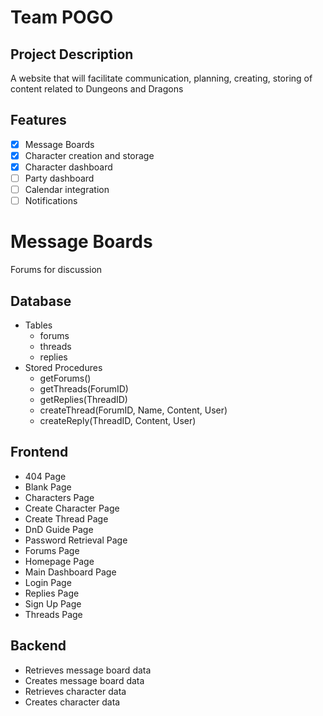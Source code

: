 # Team POGO

## Project Description
A website that will facilitate  communication, planning, creating, storing of content related to Dungeons and Dragons

## Features
- [x] Message Boards
- [x] Character creation and storage
- [x] Character dashboard
- [ ] Party dashboard
- [ ] Calendar integration
- [ ] Notifications

# Message Boards
Forums for discussion

## Database
* Tables
  * forums
  * threads
  * replies
* Stored Procedures
  * getForums()
  * getThreads(ForumID)
  * getReplies(ThreadID)
  * createThread(ForumID, Name, Content, User)
  * createReply(ThreadID, Content, User)

## Frontend
* 404 Page
* Blank Page
* Characters Page
* Create Character Page
* Create Thread Page
* DnD Guide Page
* Password Retrieval Page
* Forums Page
* Homepage Page
* Main Dashboard Page
* Login Page
* Replies Page
* Sign Up Page
* Threads Page 

## Backend
* Retrieves message board data
* Creates message board data
* Retrieves character data
* Creates character data

